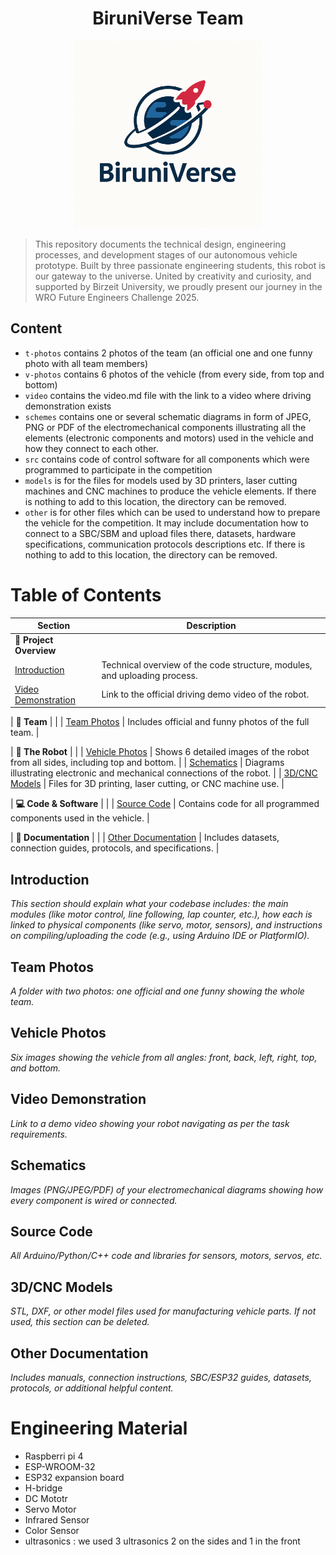 <h1 align="center">BiruniVerse Team</h1>
<p align="center">
  <img src="logo.PNG" alt="BiruniVerse Logo" width="300"/>

>  This repository documents the technical design, engineering processes, and development stages of our autonomous vehicle prototype. Built by three passionate engineering students, this robot is our gateway to the universe. United by creativity and curiosity, and supported by Birzeit University, we proudly present our journey in the WRO Future Engineers Challenge 2025.
## Content

* `t-photos` contains 2 photos of the team (an official one and one funny photo with all team members)
* `v-photos` contains 6 photos of the vehicle (from every side, from top and bottom)
* `video` contains the video.md file with the link to a video where driving demonstration exists
* `schemes` contains one or several schematic diagrams in form of JPEG, PNG or PDF of the electromechanical components illustrating all the elements (electronic components and motors) used in the vehicle and how they connect to each other.
* `src` contains code of control software for all components which were programmed to participate in the competition
* `models` is for the files for models used by 3D printers, laser cutting machines and CNC machines to produce the vehicle elements. If there is nothing to add to this location, the directory can be removed.
* `other` is for other files which can be used to understand how to prepare the vehicle for the competition. It may include documentation how to connect to a SBC/SBM and upload files there, datasets, hardware specifications, communication protocols descriptions etc. If there is nothing to add to this location, the directory can be removed.

# Table of Contents





| **Section**                      | **Description** |
|----------------------------------|-----------------|
| **🔷 Project Overview**          |                 |
| [Introduction](#introduction)    | Technical overview of the code structure, modules, and uploading process. |
| [Video Demonstration](#video-demonstration) | Link to the official driving demo video of the robot. |

| **👥 Team**                      |                 |
| [Team Photos](#team-photos)      | Includes official and funny photos of the full team. |

| **🤖 The Robot**                |                 |
| [Vehicle Photos](#vehicle-photos) | Shows 6 detailed images of the robot from all sides, including top and bottom. |
| [Schematics](#schematics)        | Diagrams illustrating electronic and mechanical connections of the robot. |
| [3D/CNC Models](#3dcnc-models)   | Files for 3D printing, laser cutting, or CNC machine use. |

| **💻 Code & Software**          |                 |
| [Source Code](#source-code)      | Contains code for all programmed components used in the vehicle. |

| **📄 Documentation**            |                 |
| [Other Documentation](#other-documentation) | Includes datasets, connection guides, protocols, and specifications. |

## Introduction

_This section should explain what your codebase includes: the main modules (like motor control, line following, lap counter, etc.), how each is linked to physical components (like servo, motor, sensors), and instructions on compiling/uploading the code (e.g., using Arduino IDE or PlatformIO)._

## Team Photos

_A folder with two photos: one official and one funny showing the whole team._

## Vehicle Photos

_Six images showing the vehicle from all angles: front, back, left, right, top, and bottom._

## Video Demonstration

_Link to a demo video showing your robot navigating as per the task requirements._

## Schematics

_Images (PNG/JPEG/PDF) of your electromechanical diagrams showing how every component is wired or connected._

## Source Code

_All Arduino/Python/C++ code and libraries for sensors, motors, servos, etc._

## 3D/CNC Models

_STL, DXF, or other model files used for manufacturing vehicle parts. If not used, this section can be deleted._

## Other Documentation

_Includes manuals, connection instructions, SBC/ESP32 guides, datasets, protocols, or additional helpful content._
# Engineering Material
- Raspberri pi 4
- ESP-WROOM-32
- ESP32 expansion board
- H-bridge
- DC Mototr
- Servo Motor
- Infrared Sensor
- Color Sensor
- ultrasonics : we used 3 ultrasonics 2 on the sides and 1 in the front
